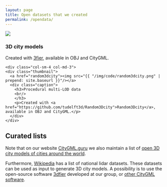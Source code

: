 ```yaml
---
layout: page
title: Open datasets that we created
permalink: /opendata/
---
```


<div class="row">

  <div class="col-sm-4 col-md-3">
    <div class="thumbnail">
      <a href="3dfier"><img src="{{ "/img/code/3dfier.jpg" | prepend: site.baseurl }}"/></a>
      <div class="caption">
        <h3>3D city models
        <br/>
        </h3>
        <p>Created with <a href="https://github.com/tudelft3d/3dfier">3fier</a>, available in OBJ and CityGML.</p>
      </div>
    </div>
  </div>

  <!-- <div class="col-sm-4 col-md-3">
    <div class="thumbnail">
      <img src="{{ "/img/code/3dfier.jpg" | prepend: site.baseurl }}"/>
      <div class="caption">
        <h3>3D city models
        <br/>
        </h3>
        <p>Created with <a href="https://github.com/tudelft3d/3dfier">3fier</a>, available in OBJ and CityGML.</p>
      </div>
    </div>
  </div>   -->
  
  
    <div class="col-sm-4 col-md-3">
    <div class="thumbnail">
      <a href="random3dcity"><img src="{{ "/img/code/random3dcity.png" | prepend: site.baseurl }}"/></a>
      <div class="caption">
        <h3>Procedural multi-LOD data
        <br/>
        </h3>
        <p>Created with <a href="https://github.com/tudelft3d/Random3Dcity">Random3Dcity</a>, available in OBJ and CityGML.</p>
      </div>
    </div>
  </div>
  
</div>

<h2>Curated lists</h2>

Note that on our website <a href="http://www.citygml.guru">CityGML.guru</a> we also maintain a list of <a href="https://www.citygml.guru/3dcities/">open 3D city models of cities around the world</a>.<br/>

Furthermore, <a href="https://en.wikipedia.org/wiki/National_lidar_dataset">Wikipedia</a> has a list of national lidar datasets. These datasets can be used as input to generate 3D city models. A possibility is to use the open-source software <a href="https://github.com/tudelft3d/3dfier">3dfier</a> developed at our group, or <a href="https://www.citygml.guru/software/#generators-of-3d-city-models-in-citygml">other CityGML software</a>.